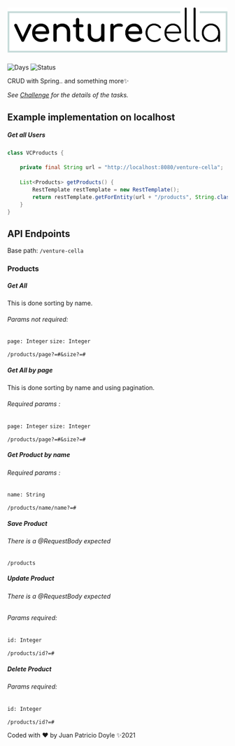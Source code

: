 # ![pageres](src/main/resources/VC-logo.png)
![Days](https://img.shields.io/static/v1?label=Working-Days&message=1&color=blue)
![Status](https://img.shields.io/static/v1?label=Done&message=100%&color=green)

CRUD with Spring.. and something more✨

*See [Challenge](src/main/resources/Challenge.md) for the details of the tasks.*

## Example implementation on localhost
##### Get all Users
```java
class VCProducts {

    private final String url = "http://localhost:8080/venture-cella";

    List<Products> getProducts() {
        RestTemplate restTemplate = new RestTemplate();
        return restTemplate.getForEntity(url + "/products", String.class);
    }
}
```

## API Endpoints

Base path: `/venture-cella`


### Products
##### Get All
This is done sorting by name.
###### Params not required:
`page: Integer`
`size: Integer`

    /products/page?=#&size?=#

##### Get All by page
This is done sorting by name and using pagination.
###### Required params :
`page: Integer`
`size: Integer`

    /products/page?=#&size?=#

##### Get Product by name
###### Required params :
`name: String`

    /products/name/name?=#

##### Save Product
###### There is a @RequestBody expected

    /products

##### Update Product
###### There is a @RequestBody expected
###### Params required:
`id: Integer`

    /products/id?=#

##### Delete Product
###### Params required:
`id: Integer`

    /products/id?=#

Coded with ❤️ by Juan Patricio Doyle ✨2021

